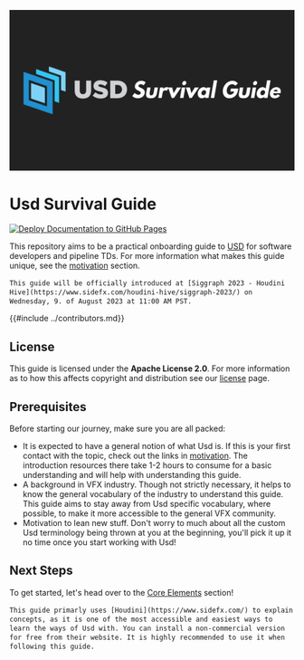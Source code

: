 ![](../UsdSurvivalGuide.png#center)

# Usd Survival Guide
[![Deploy Documentation to GitHub Pages](https://github.com/LucaScheller/VFX-UsdAssetResolver/actions/workflows/mdbook.yml/badge.svg)](https://github.com/LucaScheller/VFX-UsdSurvivalGuide/actions/workflows/mdbook.yml)

This repository aims to be a practical onboarding guide to [USD](https://openusd.org/release/index.html) for software developers and pipeline TDs.
For more information what makes this guide unique, see the [motivation](../introduction/motivation.md) section.

```admonish success title="Siggraph Presentation"
This guide will be officially introduced at [Siggraph 2023 - Houdini Hive](https://www.sidefx.com/houdini-hive/siggraph-2023/) on Wednesday, 9. of August 2023 at 11:00 AM PST.
```

{{#include ../contributors.md}}

## License 
This guide is licensed under the **Apache License 2.0**. For more information as to how this affects copyright and distribution see our [license](https://github.com/LucaScheller/VFX-UsdSurvivalGuide/blob/main/LICENSE) page.

## Prerequisites
Before starting our journey, make sure you are all packed:
- It is expected to have a general notion of what Usd is. If this is your first contact with the topic, check out the links in [motivation](../introduction/motivation.md). The introduction resources there take 1-2 hours to consume for a basic understanding and will help with understanding this guide.
- A background in VFX industry. Though not strictly necessary, it helps to know the general vocabulary of the industry to understand this guide. This guide aims to stay away from Usd specific vocabulary, where possible, to make it more accessible to the general VFX community.
- Motivation to lean new stuff. Don't worry to much about all the custom Usd terminology being thrown at you at the beginning, you'll pick it up it no time once you start working with Usd!

## Next Steps
To get started, let's head over to the [Core Elements](../core/overview.md) section!

```admonish tip
This guide primarly uses [Houdini](https://www.sidefx.com/) to explain concepts, as it is one of the most accessible and easiest ways to learn the ways of Usd with. You can install a non-commercial version for free from their website. It is highly recommended to use it when following this guide.
```



